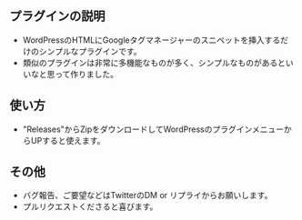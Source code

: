 ## プラグインの説明
- WordPressのHTMLにGoogleタグマネージャーのスニペットを挿入するだけのシンプルなプラグインです。
- 類似のプラグインは非常に多機能なものが多く、シンプルなものがあるといいなと思って作りました。

## 使い方
- "Releases"からZipをダウンロードしてWordPressのプラグインメニューからUPすると使えます。

## その他 
- バグ報告、ご要望などはTwitterのDM or リプライからお願いします。
- プルリクエストくださると喜びます。
